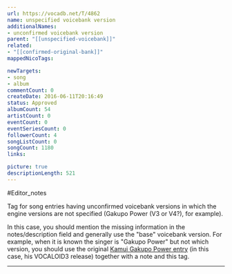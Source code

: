 ```yaml
---
url: https://vocadb.net/T/4862
name: unspecified voicebank version
additionalNames: 
- unconfirmed voicebank version
parent: "[[unspecified-voicebank]]"
related:
- "[[confirmed-original-bank]]"
mappedNicoTags:

newTargets:
- song
- album
commentCount: 0
createDate: 2016-06-11T20:16:49
status: Approved
albumCount: 54
artistCount: 0
eventCount: 0
eventSeriesCount: 0
followerCount: 4
songListCount: 0
songCount: 1180
links: 

picture: true
descriptionLength: 521
---
```


#Editor_notes

Tag for song entries having unconfirmed voicebank versions in which the engine versions are not specified (Gakupo Power (V3 or V4?), for example).

In this case, you should mention the missing information in the notes/description field and generally use the "base" voicebank version. For example, when it is known the singer is "Gakupo Power" but not which version, you should use the original [Kamui Gakupo Power entry](http://vocadb.net/Ar/1763)  (in this case, his VOCALOID3 release) together with a note and this tag.

---

